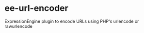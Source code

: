 ee-url-encoder
==============

ExpressionEngine plugin to encode URLs using PHP's urlencode or rawurlencode
